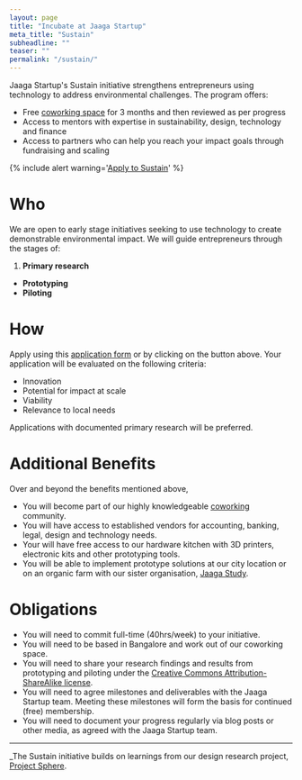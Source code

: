 ```yaml
---
layout: page
title: "Incubate at Jaaga Startup"
meta_title: "Sustain"
subheadline: ""
teaser: ""
permalink: "/sustain/"
---
```


Jaaga Startup's Sustain initiative strengthens entrepreneurs using technology to address environmental challenges. The program offers:

- Free [coworking space](/cowork/) for 3 months and then reviewed as per progress
- Access to mentors with expertise in sustainability, design, technology and finance
- Access to partners who can help you reach your impact goals through fundraising and scaling

{% include alert warning='<a href="http://goo.gl/forms/DX7Gjp1vMr">Apply to Sustain</a>' %}

# Who

We are open to early stage initiatives seeking to use technology to create demonstrable environmental impact. We will guide entrepreneurs through the stages of:

1. **Primary research**
- **Prototyping**
- **Piloting**

# How

Apply using this [application form](http://goo.gl/forms/DX7Gjp1vMr) or by clicking on the button above. Your application will be evaluated on the following criteria:

- Innovation
- Potential for impact at scale
- Viability
- Relevance to local needs

Applications with documented primary research will be preferred.

# Additional Benefits

Over and beyond the benefits mentioned above,

- You will become part of our highly knowledgeable [coworking](/cowork/) community.
- You will have access to established vendors for accounting, banking, legal, design and technology needs.
- Your will have free access to our hardware kitchen with 3D printers, electronic kits and other prototyping tools.
- You will be able to implement prototype solutions at our city location or on an organic farm with our sister organisation, [Jaaga Study](http://jaaga.in/study/).

# Obligations

- You will need to commit full-time (40hrs/week) to your initiative.
- You will need to be based in Bangalore and work out of our coworking space.
- You will need to share your research findings and results from prototyping and piloting under the [Creative Commons Attribution-ShareAlike license](http://creativecommons.org/licenses/by-sa/4.0/). 
- You will need to agree milestones and deliverables with the Jaaga Startup team. Meeting these milestones will form the basis for continued (free) membership.
- You will need to document your progress regularly via blog posts or other media, as agreed with the Jaaga Startup team.

---

_The Sustain initiative builds on learnings from our design research project, [Project Sphere](http://projectsphere.jaagastartup.in).